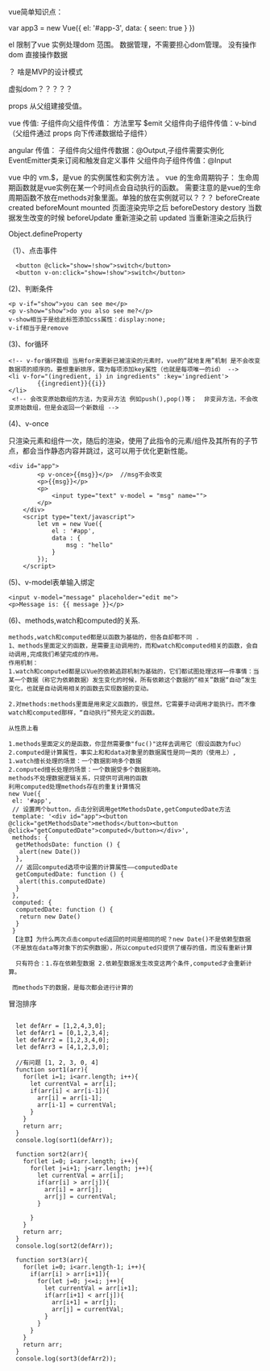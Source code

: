 vue简单知识点：



var app3 = new Vue({
  el: '#app-3',
  data: {
    seen: true
  }
})

el 限制了vue 实例处理dom 范围。
数据管理，不需要担心dom管理。
没有操作dom 直接操作数据

？ 啥是MVP的设计模式


虚拟dom？？？？？



props 从父组建接受值。


vue 传值:
子组件向父组件传值：
方法里写 $emit
父组件向子组件传值：v-bind（父组件通过 props 向下传递数据给子组件）

angular 传值：
子组件向父组件传数据：@Output,子组件需要实例化EventEmitter类来订阅和触发自定义事件
父组件向子组件传值：@Input


vue 中的 vm.$，是vue 的实例属性和实例方法 。
vue 的生命周期钩子：
生命周期函数就是vue实例在某一个时间点会自动执行的函数。
需要注意的是vue的生命周期函数不放在methods对象里面。单独的放在实例就可以？？？
beforeCreate 
created
beforeMount
mounted  页面渲染完毕之后
beforeDestory
destory
当数据发生改变的时候
beforeUpdate  重新渲染之前
updated       当重新渲染之后执行


Object.defineProperty

（1）、点击事件
```
  <button @click="show=!show">switch</button>
  <button v-on:click="show=!show">switch</button>
```
(2)、判断条件

```
<p v-if="show">you can see me</p>
<p v-show="show">do you also see me?</p>
v-show相当于是给此标签添加css属性：display:none;
v-if相当于是remove
```
(3)、for循环
```
<!-- v-for循环数组 当用for来更新已被渲染的元素时，vue的“就地复用”机制 是不会改变数据项的顺序的。要想重新排序，需为每项添加key属性（也就是每项唯一的id） -->
<li v-for="(ingredient, i) in ingredients" :key='ingredient'>
        {{ingredient}}{{i}}
</li>
 <!-- 会改变原始数组的方法，为变异方法 例如push(),pop()等；  非变异方法，不会改变原始数组，但是会返回一个新数组 -->

```

(4)、v-once

只渲染元素和组件一次，随后的渲染，使用了此指令的元素/组件及其所有的子节点，都会当作静态内容并跳过，这可以用于优化更新性能。
```
<div id="app">
		<p v-once>{{msg}}</p>  //msg不会改变
		<p>{{msg}}</p>
		<p>
			<input type="text" v-model = "msg" name="">
		</p>
	</div>
	<script type="text/javascript">
		let vm = new Vue({
			el : '#app',
			data : {
				msg : "hello"
			}
		});
	</script>

```

(5)、v-model表单输入绑定
```
<input v-model="message" placeholder="edit me">
<p>Message is: {{ message }}</p>
```
(6)、methods,watch和computed的关系.
```
methods,watch和computed都是以函数为基础的，但各自却都不同 .
1、methods里面定义的函数，是需要主动调用的，而和watch和computed相关的函数，会自动调用,完成我们希望完成的作用。
作用机制：
1.watch和computed都是以Vue的依赖追踪机制为基础的，它们都试图处理这样一件事情：当某一个数据（称它为依赖数据）发生变化的时候，所有依赖这个数据的“相关”数据“自动”发生变化，也就是自动调用相关的函数去实现数据的变动。

2.对methods:methods里面是用来定义函数的，很显然，它需要手动调用才能执行。而不像watch和computed那样，“自动执行”预先定义的函数。

从性质上看

1.methods里面定义的是函数，你显然需要像"fuc()"这样去调用它（假设函数为fuc）
2.computed是计算属性，事实上和和data对象里的数据属性是同一类的（使用上）,
1.watch擅长处理的场景：一个数据影响多个数据
2.computed擅长处理的场景：一个数据受多个数据影响。
methods不处理数据逻辑关系，只提供可调用的函数
利用computed处理methods存在的重复计算情况
new Vue({
 el: '#app',
 // 设置两个button，点击分别调用getMethodsDate,getComputedDate方法
 template: '<div id="app"><button @click="getMethodsDate">methods</button><button @click="getComputedDate">computed</button></div>',
 methods: {
  getMethodsDate: function () {
   alert(new Date())
  },
  // 返回computed选项中设置的计算属性——computedDate
  getComputedDate: function () {
   alert(this.computedDate)
  }
 },
 computed: {
  computedDate: function () {
   return new Date()
  }
 }
 【注意】为什么两次点击computed返回的时间是相同的呢？new Date()不是依赖型数据（不是放在data等对象下的实例数据），所以computed只提供了缓存的值，而没有重新计算
 
  只有符合：1.存在依赖型数据 2.依赖型数据发生改变这两个条件,computed才会重新计算。 
 
 而methods下的数据，是每次都会进行计算的 
```


冒泡排序


```

  let defArr = [1,2,4,3,0];
  let defArr1 = [0,1,2,3,4];
  let defArr2 = [1,2,3,4,0];
  let defArr3 = [4,1,2,3,0];

  //有问题 [1, 2, 3, 0, 4]
  function sort1(arr){
    for(let i=1; i<arr.length; i++){
      let currentVal = arr[i];
      if(arr[i] < arr[i-1]){
        arr[i] = arr[i-1];
        arr[i-1] = currentVal;
      }
    }
    return arr;
  }
  console.log(sort1(defArr));

  function sort2(arr){
    for(let i=0; i<arr.length; i++){
      for(let j=i+1; j<arr.length; j++){
        let currentVal = arr[i];
        if(arr[i] > arr[j]){
          arr[i] = arr[j];
          arr[j] = currentVal;
        }

      }
    }
    return arr;
  }
  console.log(sort2(defArr));

  function sort3(arr){
    for(let i=0; i<arr.length-1; i++){
      if(arr[i] > arr[i+1]){
        for(let j=0; j<=i; j++){
          let currentVal = arr[i+1];
          if(arr[i+1] < arr[j]){
            arr[i+1] = arr[j];
            arr[j] = currentVal;
          }
        }
      }
    }
    return arr;
  }
  console.log(sort3(defArr2));

```
